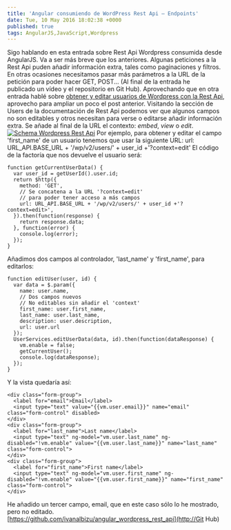 ```yaml
---
title: 'Angular consumiendo de WordPress Rest Api – Endpoints'
date: Tue, 10 May 2016 18:02:38 +0000
published: true
tags: AngularJS,JavaScript,Wordpress
---
```


Sigo hablando en esta entrada sobre Rest Api Wordpress consumida desde AngularJS. Va a ser más breve que los anteriores. Algunas peticiones a la Rest Api puden añadir información extra, tales como paginaciones y filtros. En otras ocasiones necesitamos pasar más parámetros a la URL de la petición para poder hacer GET, POST... (Al final de la entrada he publicado un vídeo y el repositorio en Git Hub). Aprovechando que en otra entrada hablé sobre [obtener y editar usuarios de Wordpress con la Rest Api](http://ivanalbizu.eu/angular-consumiendo-wordpress-rest-api-trabajando-usuarios/), aprovecho para ampliar un poco el post anterior. Visitando la sección de Users de la documentación de Rest Api podemos ver que algunos campos no son editables y otros necesitan para verse o editarse añadir información extra. Se añade al final de la URL el contexto: _embed_, _view_ o _edit_. [![Schema Wordpress Rest Api](storage/wp-content/uploads/2016/05/schema-rest-api.jpg)](http://ivanalbizu.eu/wp-content/uploads/2016/05/schema-rest-api.jpg) Por ejemplo, para obtener y editar el campo 'first_name' de un usuario tenemos que usar la siguiente URL: url: URL_API.BASE_URL + '/wp/v2/users/' + user_id +'?context=edit' El código de la factoría que nos devuelve el usuario será:

```
function getCurrentUserData() {
  var user_id = getUserId().user.id;
  return $http({
    method: 'GET',
    // Se concatena a la URL '?context=edit'
    // para poder tener acceso a más campos
    url: URL_API.BASE_URL + '/wp/v2/users/' + user_id +'?context=edit>',
  }).then(function(response) {
    return response.data;
  }, function(error) {
    console.log(error);
  });
}
```

Añadimos dos campos al controlador, 'last_name' y 'first_name', para editarlos:

```
function editUser(user, id) {
  var data = $.param({
    name: user.name,
    // Dos campos nuevos
    // No editables sin añadir el 'context'
    first_name: user.first_name,
    last_name: user.last_name,
    description: user.description,
    url: user.url
  });
  UserServices.editUserData(data, id).then(function(dataResponse) {
    vm.enable = false;
    getCurrentUser();
    console.log(dataResponse);
  });
}
```

Y la vista quedaría así:

```
<div class="form-group">
  <label for="email">Email</label>
  <input type="text" value="{{vm.user.email}}" name="email" class="form-control" disabled>
</div>
<div class="form-group">
  <label for="last_name">Last name</label>
  <input type="text" ng-model="vm.user.last_name" ng-disabled="!vm.enable" value="{{vm.user.last_name}}" name="last_name" class="form-control">
</div>
<div class="form-group">
  <label for="first_name">First name</label>
  <input type="text" ng-model="vm.user.first_name" ng-disabled="!vm.enable" value="{{vm.user.first_name}}" name="first_name" class="form-control">
</div>
```

He añadido un tercer campo, email, que en este caso sólo lo he mostrado, pero no editado. [https://github.com/ivanalbizu/angular_wordpress_rest_api](http://Git Hub)